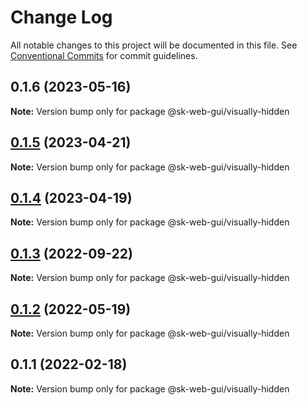 # Change Log

All notable changes to this project will be documented in this file.
See [Conventional Commits](https://conventionalcommits.org) for commit guidelines.

## 0.1.6 (2023-05-16)

**Note:** Version bump only for package @sk-web-gui/visually-hidden

## [0.1.5](https://github.com/Sundsvallskommun/web-shared-components/compare/@sk-web-gui/visually-hidden@0.1.4...@sk-web-gui/visually-hidden@0.1.5) (2023-04-21)

**Note:** Version bump only for package @sk-web-gui/visually-hidden

## [0.1.4](https://github.com/Sundsvallskommun/web-shared-components/compare/@sk-web-gui/visually-hidden@0.1.3...@sk-web-gui/visually-hidden@0.1.4) (2023-04-19)

**Note:** Version bump only for package @sk-web-gui/visually-hidden

## [0.1.3](https://github.com/Sundsvallskommun/web-shared-components/compare/@sk-web-gui/visually-hidden@0.1.2...@sk-web-gui/visually-hidden@0.1.3) (2022-09-22)

**Note:** Version bump only for package @sk-web-gui/visually-hidden

## [0.1.2](https://github.com/Sundsvallskommun/web-shared-components/compare/@sk-web-gui/visually-hidden@0.1.1...@sk-web-gui/visually-hidden@0.1.2) (2022-05-19)

**Note:** Version bump only for package @sk-web-gui/visually-hidden

## 0.1.1 (2022-02-18)

**Note:** Version bump only for package @sk-web-gui/visually-hidden

